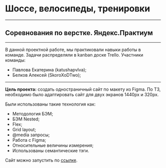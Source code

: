 # Шоссе, велосипеды, тренировки #
------
## Соревнования по верстке. Яндекс.Практиум ##
------
В данной проектной работе, мы практиковали навыки работы в команде. Задачи распределяли в kanban доске Trello.
Участники команды:
* Павлова Екатерина (katushapvlva);
* Белков Алексей (SkoroXoDTwo);
------
__Цель проекта:__ создать одностраничный сайт по макету из Figma.
По ТЗ, необходимо было адаптировать сайт для двух экранов 1440px и 320px.

Были использованы такие технология как:
* Методология БЭМ;
* БЭМ Nested;
* Flex;
* Grid layout;
* @media запросы;
* Работа с Figma;
* Относительные величины измерения;
* Использованы семантические тэги.

Сайт можно запустить по [ссылке](https://skoroxodtwo.github.io/sprint-3-competitions/).
